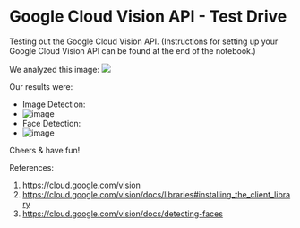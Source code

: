 # Google Cloud Vision API - Test Drive

Testing out the Google Cloud Vision API. (Instructions for setting up your Google Cloud Vision API can be found at the end of the notebook.)

We analyzed this image:
<img src='https://www.indiewire.com/wp-content/uploads/2016/08/20140216-131646.jpg'>

Our results were:
- Image Detection:
- ![image](https://user-images.githubusercontent.com/83920920/127326157-72c498e6-bbf3-45c2-ba88-c8c07bfab384.png)
- Face Detection:
- ![image](https://user-images.githubusercontent.com/83920920/127326171-4001e5b5-d3cd-4bc6-8c9c-c03627617403.png)

Cheers & have fun!

References:
1. https://cloud.google.com/vision
2. https://cloud.google.com/vision/docs/libraries#installing_the_client_library
3. https://cloud.google.com/vision/docs/detecting-faces
